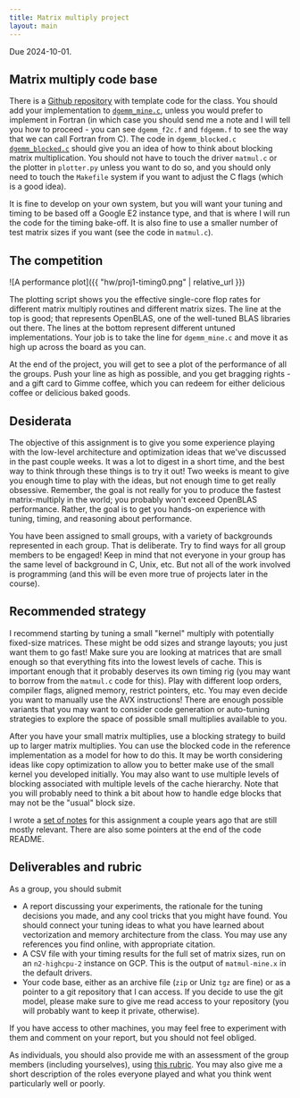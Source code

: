 ```yaml
---
title: Matrix multiply project
layout: main
---
```


Due 2024-10-01.

## Matrix multiply code base

There is a [Github repository](https://github.com/cs5220-f24/matmul-project)
with template code for the class.  You should add your implementation
to
[`dgemm_mine.c`](https://github.com/cs5220-f24/matmul-project/blob/master/dgemm_mine.c),
unless you would prefer to implement in Fortran (in which case you
should send me a note and I will tell you how to proceed - you can see
`dgemm_f2c.f` and `fdgemm.f` to see the way that we can call Fortran
from C).  The code in `dgemm_blocked.c`
[`dgemm_blocked.c`](https://github.com/cs5220-f24/matmul-project/blob/master/dgemm_blocked.c)
should give you an idea of how to think about blocking matrix
multiplication.  You should not have to touch the driver `matmul.c` or
the plotter in `plotter.py` unless you want to do so, and you should
only need to touch the `Makefile` system if you want to adjust the C
flags (which is a good idea).

It is fine to develop on your own system, but you will want your
tuning and timing to be based off a Google E2 instance type, and that
is where I will run the code for the timing bake-off.  It is also fine
to use a smaller number of test matrix sizes if you want (see the code
in `matmul.c`).

## The competition

![A performance plot]({{ "hw/proj1-timing0.png" | relative_url }})

The plotting script shows you the effective single-core flop rates for
different matrix multiply routines and different matrix sizes.  The
line at the top is good; that represents OpenBLAS, one of the
well-tuned BLAS libraries out there.  The lines at the bottom
represent different untuned implementations.  Your job is to take the
line for `dgemm_mine.c` and move it as high up across the board as you
can.

At the end of the project, you will get to see a plot of the
performance of all the groups.  Push your line as high as possible,
and you get bragging rights - and a gift card to Gimme coffee, which
you can redeem for either delicious coffee or delicious baked goods.

## Desiderata

The objective of this assignment is to give you some experience
playing with the low-level architecture and optimization ideas
that we've discussed in the past couple weeks.  It was a lot to digest
in a short time, and the best way to think through these things is to
try it out!  Two weeks is meant to give you enough time to play with
the ideas, but not enough time to get really obsessive.  Remember, the
goal is not really for you to produce the fastest matrix-multiply in
the world; you probably won't exceed OpenBLAS performance.  Rather,
the goal is to get you hands-on experience with tuning, timing, and
reasoning about performance.

You have been assigned to small groups, with a variety of backgrounds
represented in each group.  That is deliberate.  Try to find ways for
all group members to be engaged!  Keep in mind that not everyone in
your group has the same level of background in C, Unix, etc.  But not
all of the work involved is programming (and this will be even more
true of projects later in the course).

## Recommended strategy

I recommend starting by tuning a small "kernel" multiply with
potentially fixed-size matrices.  These might be odd sizes and strange
layouts; you just want them to go fast!  Make sure you are looking at
matrices that are small enough so that everything fits into the lowest
levels of cache.  This is important enough that it probably deserves
its own timing rig (you may want to borrow from the `matmul.c` code
for this).  Play with different loop orders, compiler flags,
aligned memory, restrict pointers, etc.  You may even decide you want
to manually use the AVX instructions!  There are enough possible
variants that you may want to consider code generation or auto-tuning
strategies to explore the space of possible small multiplies available
to you.

After you have your small matrix multiplies, use a blocking strategy
to build up to larger matrix multiplies.  You can use the blocked code
in the reference implementation as a model for how to do this.  It may
be worth considering ideas like copy optimization to allow you to
better make use of the small kernel you developed initially.  You
may also want to use multiple levels of blocking associated
with multiple levels of the cache hierarchy.  Note that you will
probably need to think a bit about how to handle edge blocks that may
not be the "usual" block size.

I wrote a [set of
notes](https://www.cs.cornell.edu/~bindel/class/cs5220-f11/notes/serial-tuning.pdf)
for this assignment a couple years ago that are still mostly
relevant.  There are also some pointers at the end of the code README.

## Deliverables and rubric

As a group, you should submit

- A report discussing your experiments, the rationale for the tuning
  decisions you made, and any cool tricks that you might have found.
  You should connect your tuning ideas to what you have learned about
  vectorization and memory architecture from the class.
  You may use any references you find online, with appropriate citation.
- A CSV file with your timing results for the full set of matrix
  sizes, run on an `n2-highcpu-2` instance on GCP.  This is the output of
  `matmul-mine.x` in the default drivers.
- Your code base, either as an archive file (`zip` or Uniz `tgz` are
  fine) or as a pointer to a git repository that I can access.  If you
  decide to use the git model, please make sure to give me read access
  to your repository (you will probably want to keep it private,
  otherwise).

If you have access to other machines, you may feel free to experiment
with them and comment on your report, but you should not feel obliged.

As individuals, you should also provide me with an assessment of the
group members (including yourselves), using [this
rubric](https://teaching.cornell.edu/resource/example-group-work-rubric).
You may also give me a short description of the roles everyone played
and what you think went particularly well or poorly.

